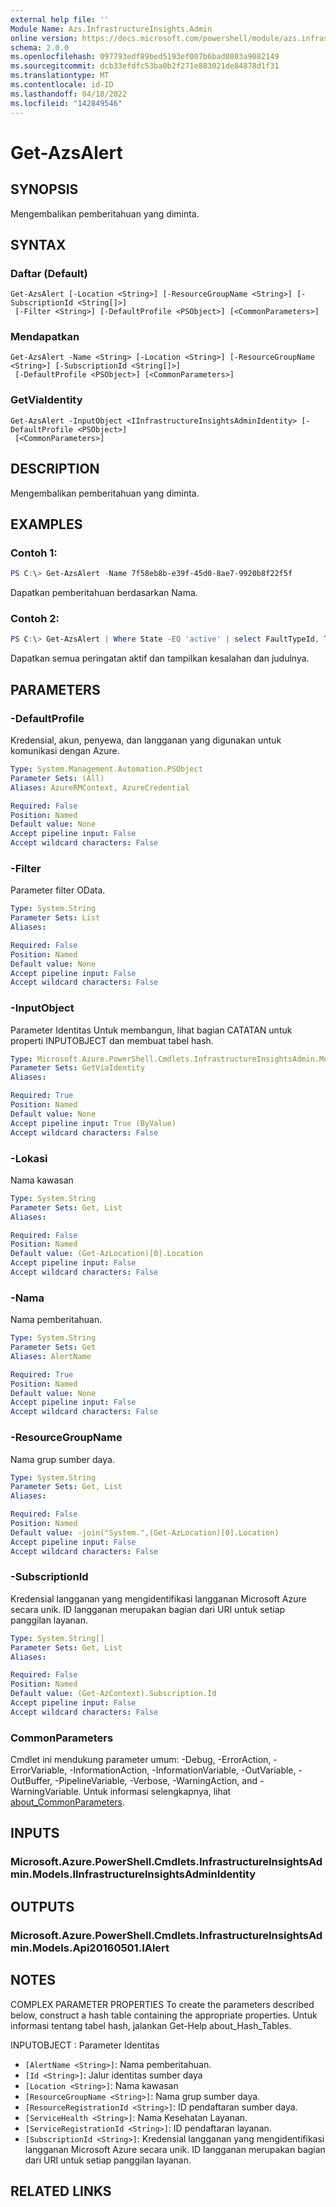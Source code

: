 ```yaml
---
external help file: ''
Module Name: Azs.InfrastructureInsights.Admin
online version: https://docs.microsoft.com/powershell/module/azs.infrastructureinsights.admin/get-azsalert
schema: 2.0.0
ms.openlocfilehash: 097793edf89bed5193ef007b6bad0803a9082149
ms.sourcegitcommit: dcb33efdfc53ba0b2f271e883021de84878d1f31
ms.translationtype: MT
ms.contentlocale: id-ID
ms.lasthandoff: 04/18/2022
ms.locfileid: "142849546"
---
```

# Get-AzsAlert

## SYNOPSIS
Mengembalikan pemberitahuan yang diminta.

## SYNTAX

### Daftar (Default)
```
Get-AzsAlert [-Location <String>] [-ResourceGroupName <String>] [-SubscriptionId <String[]>]
 [-Filter <String>] [-DefaultProfile <PSObject>] [<CommonParameters>]
```

### Mendapatkan
```
Get-AzsAlert -Name <String> [-Location <String>] [-ResourceGroupName <String>] [-SubscriptionId <String[]>]
 [-DefaultProfile <PSObject>] [<CommonParameters>]
```

### GetViaIdentity
```
Get-AzsAlert -InputObject <IInfrastructureInsightsAdminIdentity> [-DefaultProfile <PSObject>]
 [<CommonParameters>]
```

## DESCRIPTION
Mengembalikan pemberitahuan yang diminta.

## EXAMPLES

### Contoh 1:
```powershell
PS C:\> Get-AzsAlert -Name 7f58eb8b-e39f-45d0-8ae7-9920b8f22f5f
```

Dapatkan pemberitahuan berdasarkan Nama.

### Contoh 2:
```powershell
PS C:\> Get-AzsAlert | Where State -EQ 'active' | select FaultTypeId, Title
```

Dapatkan semua peringatan aktif dan tampilkan kesalahan dan judulnya.

## PARAMETERS

### -DefaultProfile
Kredensial, akun, penyewa, dan langganan yang digunakan untuk komunikasi dengan Azure.

```yaml
Type: System.Management.Automation.PSObject
Parameter Sets: (All)
Aliases: AzureRMContext, AzureCredential

Required: False
Position: Named
Default value: None
Accept pipeline input: False
Accept wildcard characters: False

```

### -Filter
Parameter filter OData.

```yaml
Type: System.String
Parameter Sets: List
Aliases:

Required: False
Position: Named
Default value: None
Accept pipeline input: False
Accept wildcard characters: False

```

### -InputObject
Parameter Identitas Untuk membangun, lihat bagian CATATAN untuk properti INPUTOBJECT dan membuat tabel hash.

```yaml
Type: Microsoft.Azure.PowerShell.Cmdlets.InfrastructureInsightsAdmin.Models.IInfrastructureInsightsAdminIdentity
Parameter Sets: GetViaIdentity
Aliases:

Required: True
Position: Named
Default value: None
Accept pipeline input: True (ByValue)
Accept wildcard characters: False

```

### -Lokasi
Nama kawasan

```yaml
Type: System.String
Parameter Sets: Get, List
Aliases:

Required: False
Position: Named
Default value: (Get-AzLocation)[0].Location
Accept pipeline input: False
Accept wildcard characters: False

```

### -Nama
Nama pemberitahuan.

```yaml
Type: System.String
Parameter Sets: Get
Aliases: AlertName

Required: True
Position: Named
Default value: None
Accept pipeline input: False
Accept wildcard characters: False

```

### -ResourceGroupName
Nama grup sumber daya.

```yaml
Type: System.String
Parameter Sets: Get, List
Aliases:

Required: False
Position: Named
Default value: -join("System.",(Get-AzLocation)[0].Location)
Accept pipeline input: False
Accept wildcard characters: False

```

### -SubscriptionId
Kredensial langganan yang mengidentifikasi langganan Microsoft Azure secara unik.
ID langganan merupakan bagian dari URI untuk setiap panggilan layanan.

```yaml
Type: System.String[]
Parameter Sets: Get, List
Aliases:

Required: False
Position: Named
Default value: (Get-AzContext).Subscription.Id
Accept pipeline input: False
Accept wildcard characters: False

```

### CommonParameters
Cmdlet ini mendukung parameter umum: -Debug, -ErrorAction, -ErrorVariable, -InformationAction, -InformationVariable, -OutVariable, -OutBuffer, -PipelineVariable, -Verbose, -WarningAction, and -WarningVariable. Untuk informasi selengkapnya, lihat [about_CommonParameters](http://go.microsoft.com/fwlink/?LinkID=113216).

## INPUTS

### Microsoft.Azure.PowerShell.Cmdlets.InfrastructureInsightsAdmin.Models.IInfrastructureInsightsAdminIdentity

## OUTPUTS

### Microsoft.Azure.PowerShell.Cmdlets.InfrastructureInsightsAdmin.Models.Api20160501.IAlert



## NOTES

COMPLEX PARAMETER PROPERTIES To create the parameters described below, construct a hash table containing the appropriate properties. Untuk informasi tentang tabel hash, jalankan Get-Help about_Hash_Tables.

INPUTOBJECT <IInfrastructureInsightsAdminIdentity>: Parameter Identitas
  - `[AlertName <String>]`: Nama pemberitahuan.
  - `[Id <String>]`: Jalur identitas sumber daya
  - `[Location <String>]`: Nama kawasan
  - `[ResourceGroupName <String>]`: Nama grup sumber daya.
  - `[ResourceRegistrationId <String>]`: ID pendaftaran sumber daya.
  - `[ServiceHealth <String>]`: Nama Kesehatan Layanan.
  - `[ServiceRegistrationId <String>]`: ID pendaftaran layanan.
  - `[SubscriptionId <String>]`: Kredensial langganan yang mengidentifikasi langganan Microsoft Azure secara unik. ID langganan merupakan bagian dari URI untuk setiap panggilan layanan.

## RELATED LINKS

